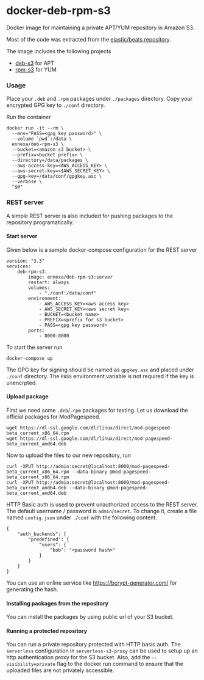 # docker-deb-rpm-s3

Docker image for maintaining a private APT/YUM repository in Amazon S3.

Most of the code was extracted from the [elastic/beats repository](https://github.com/elastic/beats/tree/master/dev-tools/packer/docker/deb-rpm-s3).

The image includes the following projects

- [deb-s3](https://github.com/krobertson/deb-s3) for APT
- [rpm-s3](https://github.com/crohr/rpm-s3) for YUM

### Usage

Place your `.deb` and `.rpm` packages under `./packages` directory. Copy your encrypted GPG key to `./conf` directory.

Run the container

```
docker run -it --rm \
  --env="PASS=<gpg key password>" \
  --volume `pwd`:/data \
  ennexa/deb-rpm-s3 \
  --bucket=<amazon s3 bucket> \
  --prefix=<bucket prefix> \
  --directory=/data/packages \
  --aws-access-key=<AWS_ACCESS_KEY> \
  --aws-secret-key=<$AWS_SECRET_KEY> \
  --gpg-key=/data/conf/gpgkey.asc \
  --verbose \
  "$@"
```

### REST server

A simple REST server is also included for pushing packages to the repository programatically.

#### Start server

Given below is a sample docker-compose configuration for the REST server

```
version: "3.3"
services:
    deb-rpm-s3:
        image: ennexa/deb-rpm-s3:server
        restart: always
        volumes:
            - "./conf:/data/conf"
        environment:
            - AWS_ACCESS_KEY=<aws access key>
            - AWS_SECRET_KEY=<aws secret key>
            - BUCKET=<bucket name>
            - PREFIX=<prefix for s3 bucket>
            - PASS=<gpg key password>
        ports:
            - 8000:8000

```

To start the server run

    docker-compose up

The GPG key for signing should be named as `gpgkey.asc` and placed under `./conf` directory. The `PASS` environment variable is not required if the key is unencrpted.

#### Upload package

First we need some `.deb`/`.rpm` packages for testing. Let us download the official packages for ModPagespeed.

    wget https://dl-ssl.google.com/dl/linux/direct/mod-pagespeed-beta_current_x86_64.rpm
    wget https://dl-ssl.google.com/dl/linux/direct/mod-pagespeed-beta_current_amd64.deb

Now to upload the files to our new repository, run

    curl -XPUT http://admin:secret@localhost:8000/mod-pagespeed-beta_current_x86_64.rpm --data-binary @mod-pagespeed-beta_current_x86_64.rpm
    curl -XPUT http://admin:secret@localhost:8000/mod-pagespeed-beta_current_amd64.deb --data-binary @mod-pagespeed-beta_current_amd64.deb

HTTP Basic auth is used to prevent unauthorized access to the REST server. The default username / password is `admin`/`secret`. To change it, create a file named `config.json` under `./conf` with the following content.

```
{
    "auth_backends": {
        "predefined": {
            "users": {
                "bob": "<password hash>"
            }
        }
    }
}
```

You can use an online service like https://bcrypt-generator.com/ for generating the hash.


#### Installing packages from the repository

You can install the packages by using public url of your S3 bucket.

#### Running a protected repository

You can run a private repository protected with HTTP basic auth. The `serverless` configuration in `serverless-s3-proxy` can be used to setup up an http authentication proxy for the S3 bucket. Also, add the `--visibility=private` flag to the docker run command to ensure that the uploaded files are not privately accessible.



